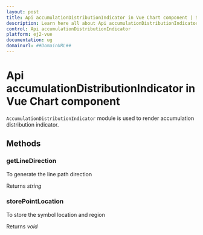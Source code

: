 ```yaml
---
layout: post
title: Api accumulationDistributionIndicator in Vue Chart component | Syncfusion
description: Learn here all about Api accumulationDistributionIndicator in Syncfusion Vue Chart component of Syncfusion Essential JS 2 and more.
control: Api accumulationDistributionIndicator 
platform: ej2-vue
documentation: ug
domainurl: ##DomainURL##
---
```


# Api accumulationDistributionIndicator in Vue Chart component

`AccumulationDistributionIndicator` module is used to render accumulation distribution indicator.

## Methods

### getLineDirection

To generate the line path direction

Returns *string*

### storePointLocation

To store the symbol location and region

Returns *void*
